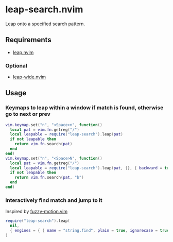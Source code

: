 # leap-search.nvim

Leap onto a specified search pattern.

## Requirements

- [leap.nvim]

### Optional

- [leap-wide.nvim](https://github.com/atusy/leap-wide.nvim)

## Usage

### Keymaps to leap within a window if match is found, otherwise go to next or prev 

``` lua
vim.keymap.set("n", "<Space>n", function()
  local pat = vim.fn.getreg("/")
  local leapable = require("leap-search").leap(pat)
  if not leapable then
    return vim.fn.search(pat)
  end
end)
vim.keymap.set("n", "<Space>N", function()
  local pat = vim.fn.getreg("/")
  local leapable = require("leap-search").leap(pat, {}, { backward = true })
  if not leapable then
    return vim.fn.search(pat, "b")
  end
end)
```

### Interactively find match and jump to it

Inspired by [fuzzy-motion.vim](https://github.com/yuki-yano/fuzzy-motion.vim)

``` lua
require("leap-search").leap(
  nil,
  { engines = { { name = "string.find", plain = true, ignorecase = true } } }
)
```

[leap.nvim]: https://github.com/ggandor/leap.nvim
